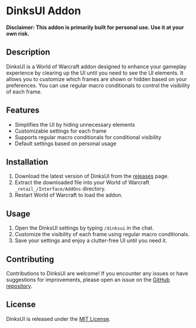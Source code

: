 # DinksUI Addon

**Disclaimer: This addon is primarily built for personal use. Use it at your own risk.**

## Description

DinksUI is a World of Warcraft addon designed to enhance your gameplay experience by clearing up the UI until you need to see the UI elements. It allows you to customize which frames are shown or hidden based on your preferences. You can use regular macro conditionals to control the visibility of each frame.

## Features

- Simplifies the UI by hiding unnecessary elements
- Customizable settings for each frame
- Supports regular macro conditionals for conditional visibility
- Default settings based on personal usage

## Installation

1. Download the latest version of DinksUI from the [releases](https://github.com/your-username/DinksUI/releases) page.
2. Extract the downloaded file into your World of Warcraft `_retail_/Interface/AddOns` directory.
3. Restart World of Warcraft to load the addon.

## Usage

1. Open the DinksUI settings by typing `/dinksui` in the chat.
2. Customize the visibility of each frame using regular macro conditionals.
3. Save your settings and enjoy a clutter-free UI until you need it.

## Contributing

Contributions to DinksUI are welcome! If you encounter any issues or have suggestions for improvements, please open an issue on the [GitHub repository](https://github.com/your-username/DinksUI/issues).

## License

DinksUI is released under the [MIT License](https://opensource.org/licenses/MIT).
